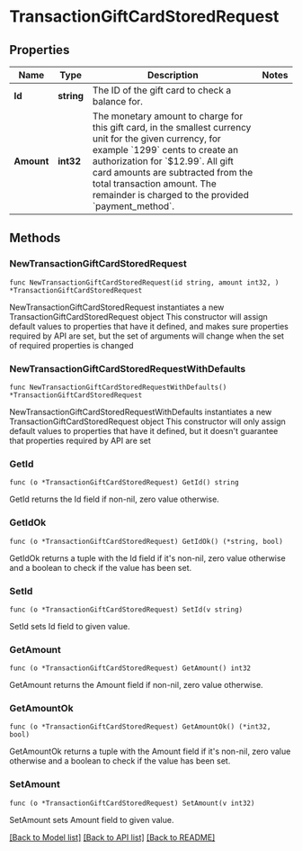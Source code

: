 # TransactionGiftCardStoredRequest

## Properties

Name | Type | Description | Notes
------------ | ------------- | ------------- | -------------
**Id** | **string** | The ID of the gift card to check a balance for. | 
**Amount** | **int32** | The monetary amount to charge for this gift card, in the smallest currency unit for the given currency, for example &#x60;1299&#x60; cents to create an authorization for &#x60;$12.99&#x60;.  All gift card amounts are subtracted from the total transaction amount. The remainder is charged to the provided &#x60;payment_method&#x60;. | 

## Methods

### NewTransactionGiftCardStoredRequest

`func NewTransactionGiftCardStoredRequest(id string, amount int32, ) *TransactionGiftCardStoredRequest`

NewTransactionGiftCardStoredRequest instantiates a new TransactionGiftCardStoredRequest object
This constructor will assign default values to properties that have it defined,
and makes sure properties required by API are set, but the set of arguments
will change when the set of required properties is changed

### NewTransactionGiftCardStoredRequestWithDefaults

`func NewTransactionGiftCardStoredRequestWithDefaults() *TransactionGiftCardStoredRequest`

NewTransactionGiftCardStoredRequestWithDefaults instantiates a new TransactionGiftCardStoredRequest object
This constructor will only assign default values to properties that have it defined,
but it doesn't guarantee that properties required by API are set

### GetId

`func (o *TransactionGiftCardStoredRequest) GetId() string`

GetId returns the Id field if non-nil, zero value otherwise.

### GetIdOk

`func (o *TransactionGiftCardStoredRequest) GetIdOk() (*string, bool)`

GetIdOk returns a tuple with the Id field if it's non-nil, zero value otherwise
and a boolean to check if the value has been set.

### SetId

`func (o *TransactionGiftCardStoredRequest) SetId(v string)`

SetId sets Id field to given value.


### GetAmount

`func (o *TransactionGiftCardStoredRequest) GetAmount() int32`

GetAmount returns the Amount field if non-nil, zero value otherwise.

### GetAmountOk

`func (o *TransactionGiftCardStoredRequest) GetAmountOk() (*int32, bool)`

GetAmountOk returns a tuple with the Amount field if it's non-nil, zero value otherwise
and a boolean to check if the value has been set.

### SetAmount

`func (o *TransactionGiftCardStoredRequest) SetAmount(v int32)`

SetAmount sets Amount field to given value.



[[Back to Model list]](../README.md#documentation-for-models) [[Back to API list]](../README.md#documentation-for-api-endpoints) [[Back to README]](../README.md)


